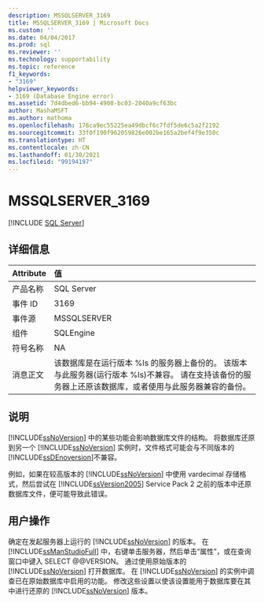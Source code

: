 ```yaml
---
description: MSSQLSERVER_3169
title: MSSQLSERVER_3169 | Microsoft Docs
ms.custom: ''
ms.date: 04/04/2017
ms.prod: sql
ms.reviewer: ''
ms.technology: supportability
ms.topic: reference
f1_keywords:
- "3169"
helpviewer_keywords:
- 3169 (Database Engine error)
ms.assetid: 7d4dbed6-bb94-4908-bc03-2040a9cf63bc
author: MashaMSFT
ms.author: mathoma
ms.openlocfilehash: 176ca9ec55225ea49dbcf6c7fdf5de6c5a2f2192
ms.sourcegitcommit: 33f0f190f962059826e002be165a2bef4f9e350c
ms.translationtype: HT
ms.contentlocale: zh-CN
ms.lasthandoff: 01/30/2021
ms.locfileid: "99194197"
---
```

# <a name="mssqlserver_3169"></a>MSSQLSERVER_3169
 [!INCLUDE [SQL Server](../../includes/applies-to-version/sqlserver.md)]
  
## <a name="details"></a>详细信息  
  
| Attribute | 值 |  
| :-------- | :---- |  
|产品名称|SQL Server|  
|事件 ID|3169|  
|事件源|MSSQLSERVER|  
|组件|SQLEngine|  
|符号名称|NA|  
|消息正文|该数据库是在运行版本 %ls 的服务器上备份的。 该版本与此服务器(运行版本 %ls)不兼容。 请在支持该备份的服务器上还原该数据库，或者使用与此服务器兼容的备份。|  
  
## <a name="explanation"></a>说明  
[!INCLUDE[ssNoVersion](../../includes/ssnoversion-md.md)] 中的某些功能会影响数据库文件的结构。 将数据库还原到另一个 [!INCLUDE[ssNoVersion](../../includes/ssnoversion-md.md)] 实例时，文件格式可能会与不同版本的 [!INCLUDE[ssDEnoversion](../../includes/ssdenoversion-md.md)]不兼容。  
  
例如，如果在较高版本的 [!INCLUDE[ssNoVersion](../../includes/ssnoversion-md.md)] 中使用 vardecimal 存储格式，然后尝试在 [!INCLUDE[ssVersion2005](../../includes/ssversion2005-md.md)] Service Pack 2 之前的版本中还原数据库文件，便可能导致此错误。  
  
## <a name="user-action"></a>用户操作  
确定在发起服务器上运行的 [!INCLUDE[ssNoVersion](../../includes/ssnoversion-md.md)] 的版本。 在 [!INCLUDE[ssManStudioFull](../../includes/ssmanstudiofull-md.md)] 中，右键单击服务器，然后单击“属性”，或在查询窗口中键入 SELECT \@\@VERSION。 通过使用原始版本的 [!INCLUDE[ssNoVersion](../../includes/ssnoversion-md.md)] 打开数据库。 在 [!INCLUDE[ssNoVersion](../../includes/ssnoversion-md.md)] 的实例中调查已在原始数据库中启用的功能。 修改这些设置以使该设置能用于数据库要在其中进行还原的 [!INCLUDE[ssNoVersion](../../includes/ssnoversion-md.md)] 版本。  
  
